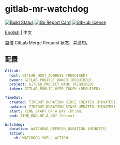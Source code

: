 # gitlab-mr-watchdog

[![Build Status](https://travis-ci.org/kingcos/gitlab-mr-jira-issue-trigger.svg?branch=master)](https://travis-ci.org/kingcos/gitlab-mr-jira-issue-trigger) [![Go Report Card](https://goreportcard.com/badge/github.com/kingcos/gitlab-mr-jira-issue-trigger)](https://goreportcard.com/report/github.com/kingcos/gitlab-mr-jira-issue-trigger) [![GitHub license](https://img.shields.io/github/license/kingcos/gitlab-mr-jira-issue-trigger.svg)](https://github.com/kingcos/gitlab-mr-jira-issue-trigger/blob/master/LICENSE)

[English](README.md) | 中文

监控 GitLab Merge Request 状态，并通知。

## 配置

```yml
GitLab:
  host: GITLAB_HOST_ADDRESS (REQUIRED)
  owner: GITLAB_PROJECT_OWNER (REQUIRED)
  project: GITLAB_PROJECT_NAME (REQUIRED)
  token: GITLAB_PUBLIC_USER_TOKEN (REQUIRED)

TimeOut:
  created: TIMEOUT_DURATION_SINCE_CREATED (MINUTES)
  updated: TIMEOUT_DURATION_SINCE_UPDATED (MINUTES)
  start: TIME_START_OF_A_DAY (hh:mm)
  end: TIME_END_OF_A_DAY (hh:mm)

Watchdog:
  duration: WATCHDOG_REFRESH_DURATION (MINUTES)
  action:
    sh: WATCHDOG_SHELL_ACTION
```